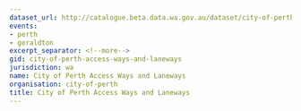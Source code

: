 ```yaml
---
dataset_url: http://catalogue.beta.data.wa.gov.au/dataset/city-of-perth-access-ways-and-laneways
events:
- perth
- geraldton
excerpt_separator: <!--more-->
gid: city-of-perth-access-ways-and-laneways
jurisdiction: wa
name: City of Perth Access Ways and Laneways
organisation: city-of-perth
title: City of Perth Access Ways and Laneways
---
```


